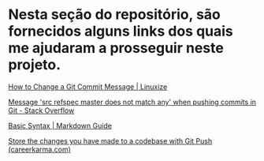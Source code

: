 # Nesta seção do repositório, são fornecidos alguns links dos quais me ajudaram a prosseguir neste projeto.

[How to Change a Git Commit Message | Linuxize](https://linuxize.com/post/change-git-commit-message/)

[Message 'src refspec master does not match any' when pushing commits in Git - Stack Overflow](https://stackoverflow.com/questions/4181861/message-src-refspec-master-does-not-match-any-when-pushing-commits-in-git)

[Basic Syntax | Markdown Guide](https://www.markdownguide.org/basic-syntax/)

[Store the changes you have made to a codebase with Git Push (careerkarma.com)](https://careerkarma.com/blog/git-push/) 

